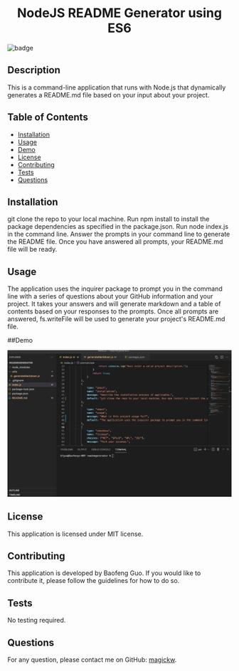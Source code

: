 
  <h1 align="center">NodeJS README Generator using ES6</h1>
  
![badge](https://img.shields.io/badge/license-MIT-blue.svg)

## Description
This is a command-line application that runs with Node.js that dynamically generates a README.md file based on your input about your project.

## Table of Contents
- [Installation](#installation)
- [Usage](#usage)
- [Demo](#demo)
- [License](#license)
- [Contributing](#contributing)
- [Tests](#tests)
- [Questions](#questions)

## Installation
git clone the repo to your local machine. Run npm install to install the package dependencies as specified in the package.json. Run node index.js in the command line. Answer the prompts in your command line to generate the README file. Once you have answered all prompts, your README.md file will be ready.

## Usage
The application uses the inquirer package to prompt you in the command line with a series of questions about your GitHub information and your project. It takes your answers and will generate markdown and a table of contents based on your responses to the prompts. Once all prompts are answered, fs.writeFile will be used to generate your project's README.md file.

##Demo

<img src="demo.gif" alt="demo" />

## License
This application is licensed under MIT license. 

## Contributing
This application is developed by Baofeng Guo. If you would like to contribute it, please follow the guidelines for how to do so.

## Tests
No testing required.

## Questions
For any question, please contact me on GitHub: [magickw](https://github.com/magickw).

